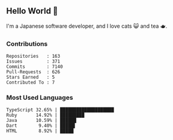 ## Hello World 👋

I'm a Japanese software developer, and I love cats 😺 and tea 🫖.

### Contributions

    Repositories   : 163
    Issues         : 371
    Commits        : 7140
    Pull-Requests  : 626
    Stars Earned   : 5
    Contributed To : 7

### Most Used Languages

    TypeScript 32.65% | ████████████████████
    Ruby       14.92% | █████████
    Java       10.59% | ██████
    Dart        9.40% | █████▌
    HTML        8.92% | █████
